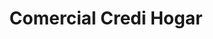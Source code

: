 ---
title: "Comercial Credi Hogar"
url: /santa-cruz-de-la-sierra/comercial-credi-hogar/
shop: Haushaltsgeräte
---